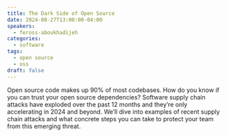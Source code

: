 ```yaml
---
title: The Dark Side of Open Source
date: 2024-08-27T13:00:00-04:00
speakers:
  - feross-aboukhadijeh
categories:
  - software
tags:
  - open source
  - oss
draft: false
---
```


Open source code makes up 90% of most codebases. How do you know if you can trust your open source dependencies? Software supply chain attacks have exploded over the past 12 months and they’re only accelerating in 2024 and beyond. We’ll dive into examples of recent supply chain attacks and what concrete steps you can take to protect your team from this emerging threat.
